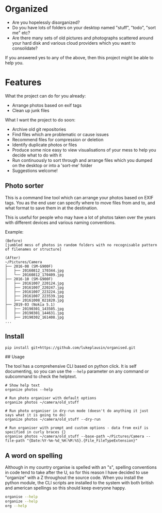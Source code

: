 # Organized

* Are you hopelessly disorganized?
* Do you have lots of folders on your desktop named "stuff", "todo", "sort me" etc?
* Are there many sets of old pictures and photographs scattered around your hard disk and various cloud providers which you want to consolidate?

If you answered yes to any of the above, then this project might be able to help you.

# Features

What the project can do for you already:
* Arrange photos based on exif tags
* Clean up junk files

What I want the project to do soon:
* Archive old git repositories
* Find files which are problematic or cause issues
* Recommend files for compression or deletion
* Identify duplicate photos or files
* Produce some nice easy to view visualisations of your mess to help you decide what to do with it
* Run continuously to sort through and arrange files which you dumped on the desktop or into a 'sort-me' folder
* Suggestions welcome!

## Photo sorter

This is a command line tool which can arrange your photos based on EXIF tags. You as the end user can specify where to move files from and to, and what format to save them in at the destination.

This is useful for people who may have a lot of photos taken over the years with different devices and various naming conventions.

Example:

```
(Before)
[jumbled mess of photos in random folders with no recognisable pattern of filenames or structure]

(After)
~/Pictures/Camera
├── 2016-08 (SM-G900F)
│   ├── 20160812_170344.jpg
│   └── 20160812_170409.jpg
├── 2016-10 (SM-G900F)
│   ├── 20161007_220124.jpg
│   ├── 20161007_220247.jpg
│   ├── 20161007_223224.jpg
│   ├── 20161007_223539.jpg
│   ├── 20161008_021820.jpg
├── 2019-03 (Nokia 5.1)
│   ├── 20190301_143505.jpg
│   ├── 20190301_144631.jpg
│   ├── 20190302_161408.jpg
...
```

## Install

```bash
pip install git+https://github.com/lukeplausin/organised.git
```

## Usage

The tool has a comprehensive CLI based on python click. It is self documenting, so you can use the `--help` parameter on any command or subcommand to check the helptext.

```
# Show help text
organize photos --help

# Run photo organiser with default options
organize photos ~/camera/old_stuff

# Run photo organiser in dry-run mode (doesn't do anything it just says what it is going to do)
organize photos ~/camera/old_stuff --dry-run

# Run organiser with prompt and custom options - data from exif is specified in curly braces {}
organise photos ~/camera/old_stuff --base-path ~/Pictures/Camera --file-path "{Date:%Y-%m-%d_%H:%M:%S}.{File_FileTypeExtension}"
```

## A word on spelling

Although in my country organise is spelled with an "s", spelling conventions in code tend to take after the U, so for this reason I have decided to use "organize" with a Z throughout the source code. When you install the python module, the CLI scripts are installed to the system with both british and american spellings so this should keep everyone happy.

```bash
organise --help
organize --help
org --help
```
